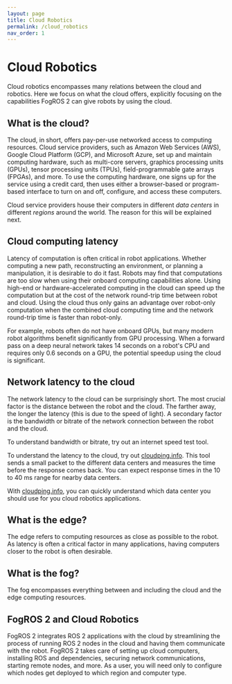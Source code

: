 ```yaml
---
layout: page
title: Cloud Robotics
permalink: /cloud_robotics
nav_order: 1
---
```


Cloud Robotics
===
Cloud robotics encompasses many relations between the cloud and robotics.  Here we focus on what the cloud offers, explicitly focusing on the capabilities FogROS 2 can give robots by using the cloud.

What is the cloud?
---
The cloud, in short, offers pay-per-use networked access to computing resources.  Cloud service providers, such as Amazon Web Services (AWS), Google Cloud Platform (GCP), and Microsoft Azure, set up and maintain computing hardware, such as multi-core servers, graphics processing units (GPUs), tensor processing units (TPUs), field-programmable gate arrays (FPGAs), and more.  To use the computing hardware, one signs up for the service using a credit card, then uses either a browser-based or program-based interface to turn on and off, configure, and access these computers.

Cloud service providers house their computers in different _data centers_ in different _regions_ around the world.  The reason for this will be explained next.

Cloud computing latency
---
Latency of computation is often critical in robot applications.  Whether computing a new path, reconstructing an environment, or planning a manipulation, it is desirable to do it fast.  Robots may find that computations are too slow when using their onboard computing capabilities alone.  Using high-end or hardware-accelerated computing in the cloud can speed up the computation but at the cost of the network round-trip time between robot and cloud.  Using the cloud thus only gains an advantage over robot-only computation when the combined cloud computing time and the network round-trip time is faster than robot-only.

For example, robots often do not have onboard GPUs, but many modern robot algorithms benefit significantly from GPU processing.  When a forward pass on a deep neural network takes 14 seconds on a robot's CPU and requires only 0.6 seconds on a GPU, the potential speedup using the cloud is significant.

Network latency to the cloud
---
The network latency to the cloud can be surprisingly short.  The most crucial factor is the distance between the robot and the cloud.  The farther away, the longer the latency (this is due to the speed of light).  A secondary factor is the bandwidth or bitrate of the network connection between the robot and the cloud.  

To understand bandwidth or bitrate, try out an internet speed test tool. 

To understand the latency to the cloud, try out [cloudping.info](https://cloudping.info/).  This tool sends a small packet to the different data centers and measures the time before the response comes back.  You can expect response times in the 10 to 40 ms range for nearby data centers.

With [cloudping.info](https://cloudping.info/), you can quickly understand which data center you should use for you cloud robotics applications.

What is the edge?
---
The edge refers to computing resources as close as possible to the robot.  As latency is often a critical factor in many applications, having computers closer to the robot is often desirable.  

What is the fog?
---
The fog encompasses everything between and including the cloud and the edge computing resources.

FogROS 2 and Cloud Robotics
---
FogROS 2 integrates ROS 2 applications with the cloud by streamlining the process of running ROS 2 nodes in the cloud and having them communicate with the robot.  FogROS 2 takes care of setting up cloud computers, installing ROS and dependencies, securing network communications, starting remote nodes, and more.  As a user, you will need only to configure which nodes get deployed to which region and computer type.
